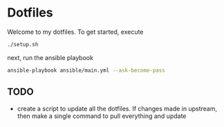 # Dotfiles

Welcome to my dotfiles. To get started, execute

```bash
./setup.sh
```

next, run the ansible playbook

```bash
ansible-playbook ansible/main.yml --ask-become-pass
```

## TODO

- create a script to update all the dotfiles. If changes made in upstream, then
make a single command to pull everything and update
